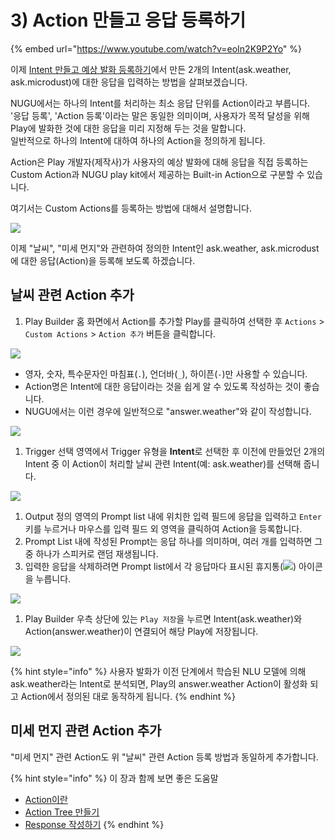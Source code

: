 # 3) Action 만들고 응답 등록하기

{% embed url="https://www.youtube.com/watch?v=eoIn2K9P2Yo" %}

이제 [Intent 만들고 예상 발화 등록하기](create-an-intent-and-custom-utterances.md)에서 만든 2개의 Intent(ask.weather, ask.microdust)에 대한 응답을 입력하는 방법을 살펴보겠습니다.

NUGU에서는 하나의 Intent를 처리하는 최소 응답 단위를 Action이라고 부릅니다.\
'응답 등록', 'Action 등록'이라는 말은 동일한 의미이며, 사용자가 목적 달성을 위해 Play에 발화한 것에 대한 응답을 미리 지정해 두는 것을 말합니다.\
일반적으로 하나의 Intent에 대하여 하나의 Action을 정의하게 됩니다.

Action은 Play 개발자(제작사)가 사용자의 예상 발화에 대해 응답을 직접 등록하는 Custom Action과 NUGU play kit에서 제공하는 Built-in Action으로 구분할 수 있습니다.

여기서는 Custom Actions를 등록하는 방법에 대해서 설명합니다.

![](<../../../.gitbook/assets/assets\_ch3\_313\_01-1 (3) (3) (3) (6) (3) (9).png>)

이제 "날씨", "미세 먼지"와 관련하여 정의한 Intent인 ask.weather, ask.microdust에 대한 응답(Action)을 등록해 보도록 하겠습니다.

## 날씨 관련 Action 추가

1. Play Builder 홈 화면에서 Action를 추가할 Play를 클릭하여 선택한 후 `Actions` > `Custom Actions` > `Action 추가` 버튼을 클릭합니다.

![](<../../../.gitbook/assets/assets\_ch3\_313\_c01 (2) (2) (2) (5) (5) (5) (4) (7).png>)

* 영자, 숫자, 특수문자인 마침표(`.`), 언더바(`_`), 하이픈(`-`)만 사용할 수 있습니다.
* Action명은 Intent에 대한 응답이라는 것을 쉽게 알 수 있도록 작성하는 것이 좋습니다.
* NUGU에서는 이런 경우에 일반적으로 "answer.weather"와 같이 작성합니다.

![](<../../../.gitbook/assets/assets\_ch3\_313\_c02 (2) (2) (2) (5) (5) (4) (1) (8).gif>)

1. Trigger 선택 영역에서 Trigger 유형을 **Intent**로 선택한 후 이전에 만들었던 2개의 Intent 중 이 Action이 처리할 날씨 관련 Intent(예: ask.weather)를 선택해 줍니다.

![](<../../../.gitbook/assets/assets\_ch3\_313\_c03-1 (3) (3) (3) (6) (6) (4) (1) (9).gif>)

1. Output 정의 영역의 Prompt list 내에 위치한 입력 필드에 응답을 입력하고 `Enter` 키를 누르거나 마우스를 입력 필드 외 영역을 클릭하여 Action을 등록합니다.
2. Prompt List 내에 작성된 Prompt는 응답 하나를 의미하며, 여러 개를 입력하면 그 중 하나가 스피커로 랜덤 재생됩니다.
3. 입력한 응답을 삭제하려면 Prompt list에서 각 응답마다 표시된 휴지통(![](<../../../.gitbook/assets/assets\_trash (2) (1).png>)) 아이콘을 누릅니다.

![](<../../../.gitbook/assets/assets\_ch3\_313\_c04 (2) (2) (2) (5) (5) (6) (1) (1) (7).gif>)

1. Play Builder 우측 상단에 있는 `Play 저장`을 누르면 Intent(ask.weather)와 Action(answer.weather)이 연결되어 해당 Play에 저장됩니다.

![](<../../../.gitbook/assets/assets\_ch3\_313\_c05-1 (2) (2) (2) (5) (5) (6) (7) (5) (7).png>)

{% hint style="info" %}
사용자 발화가 이전 단계에서 학습된 NLU 모델에 의해 ask.weather라는 Intent로 분석되면, Play의 answer.weather Action이 활성화 되고 Action에서 정의된 대로 동작하게 됩니다.
{% endhint %}

## 미세 먼지 관련 Action 추가

"미세 먼지" 관련 Action도 위 "날씨" 관련 Action 등록 방법과 동일하게 추가합니다.

{% hint style="info" %}
이 장과 함께 보면 좋은 도움말

* [Action이란](../define-an-action/)
* [Action Tree 만들기](../define-an-action/use-branch-actions.md)
* [Response 작성하기](../define-an-action/use-responses/)
{% endhint %}
